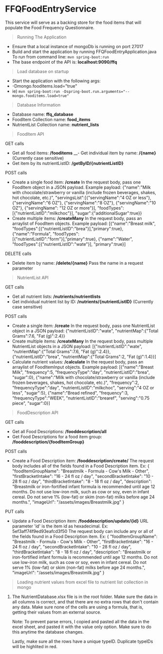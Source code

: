 # FFQFoodEntryService

This service will serve as a backing store for the food items that will populate the Food Frequency Questionnaire. 

>Running The Application
- Ensure that a local instance of mongoDb is running on port 27017
- Build and start the application by running FFQFoodEntryApplication.java
    To run from command line: ``mvn spring-boot:run``
- The base endpoint of the API is: **localhost:9090/ffq**

>Load database on startup
- Start the application with the following args: 
- -Dmongo.fooditems.load="true"
- ie) ``mvn spring-boot:run -Dspring-boot.run.arguments="--mongo.fooditems.load=true"``

>Database Information
- Database name: **ffq_database**
- FoodItem Collection name: **food_items**
- NutrientList Collection name: **nutrient_lists**

>FoodItem API

GET calls
- Get all food items: **/fooditems**
__- Get individual item by name: **/{name}**    (Currently case sensitive)
- Get item by its nutrientListID: **/getByID/{nutrientListID}** 

POST calls
- Create a single food item: **/create**
    In the request body, pass one FoodItem object in a JSON payload. 
    Example payload:
    {"name":"Milk with chocolate/strawberry or vanilla (include frozen beverages, shakes, hot chocolate, etc.)", "servingsList":[{"servingName":"4 OZ or less"},{"servingName":"6 OZ"}, {"servingName":"8 OZ"}, {"servingName":"10 OZ"}, {"servingName": "12 OZ or more"}], "foodTypes":[{"nutrientListID":"milkchoc"}], "sugar":{"additionalSugar":true}}
- Create multiple items: **/createMany**
    In the request body, pass an arraylist of FoodItem objects.
    Example payload:
    [{"name":"Breast milk", "foodTypes":[{"nutrientListID":"brea"}],"primary":true},
    {"name":"Formula", "foodTypes":[{"nutrientListID":"form"}],"primary":true},
    {"name":"Water", "foodTypes":[{"nutrientListID":"wate"}], "primary":true}]

DELETE calls
- Delete item by name: **/delete/{name}**
    Pass the name in a request parameter


>NutrientList API

GET calls
- Get all nutrient lists: **/nutrients/nutrientlists**
- Get individual nutrient list by ID: **/nutrients/{nutrientListID}**    (Currently case sensitive)

POST calls
- Create a single item: **/create**
    In the request body, pass one NutrientList object in a JSON payload:
    {"nutrientListID":"wate", "nutrientMap":{"Total Grams":7.6, "Fat (g)":2.4}}
- Create multiple items: **/createMany**
    In the request body, pass multiple NutrientList objects in a JSON payload:
    [{"nutrientListID":"wate", "nutrientMap":{"Total Grams":7.6, "Fat (g)":2.4}},
    {"nutrientListID":"brea", "nutrientMap":{"Total Grams":2, "Fat (g)":1.4}}]
- Calculate nutrient values: **/calculate**
    In the request body, pass an arraylist of FoodItemInput objects.
    Example payload:
    [{"name":"Breast Milk", "frequency":5, "frequencyType":"day", "nutrientListID":"brea", "sugar":0}, 
    {"name":"Milk with chocolate/strawberry or vanilla (include frozen beverages, shakes, hot chocolate, etc.)", "frequency":2, "frequencyType":"day", "nutrientListID":"milkchoc", "serving":"4 OZ or less", "sugar":5}, 
    {"name":"Bread refined", "frequency":3, "frequencyType":"WEEK", "nutrientListID":"brearef", "serving":"0.75 piece", "sugar":0}]

>FoodDescription API

GET calls
- Get all Food Descriptions: **/fooddescription/all**
- Get Food Descriptions for a food item group: **/fooddescription/{foodItemGroup}**

POST calls
- Create a Food Description item: **/fooddescription/create/**
    The request body includes all of the fields found in a Food Description item. Ex:
    {
        "foodItemGroupName": "Breastmilk - Formula - Cow's Milk - Other",
        "firstBracketIntake": "16 - 24 fl oz / day",
        "secondBracketIntake": "10 - 28 fl oz / day",
        "thirdBracketIntake": "8 - 18 fl oz / day",
        "description": "Breastmilk or iron-fortified infant formula is recommended until age 12 months. Do not use low-iron milk, such as cow or soy, even in infant cereal. Do not serve 1% (low-fat) or skim (non-fat) milks before age 24 months.",
        "imageUrl": "/assets/images/Breastmilk.jpg"
    }

PUT calls
- Update a Food Description item: **/fooddescription/update/{id}**
    URL parameter 'id' is the item id as hexadecimal. Ex: 5ef3aff74f9ed93eafcd3f50
    The request body can include any or all of the fields found in a Food Description item. Ex:
    {
        "foodItemGroupName": "Breastmilk - Formula - Cow's Milk - Other",
        "firstBracketIntake": "16 - 24 fl oz / day",
        "secondBracketIntake": "10 - 28 fl oz / day",
        "thirdBracketIntake": "8 - 18 fl oz / day",
        "description": "Breastmilk or iron-fortified infant formula is recommended until age 12 months. Do not use low-iron milk, such as cow or soy, even in infant cereal. Do not serve 1% (low-fat) or skim (non-fat) milks before age 24 months.",
        "imageUrl": "/assets/images/Breastmilk.jpg"
    }

>Loading nutrient values from excel file to nutrient list collection in mongo
1) The NutrientDatabase.xlsx file is in the root folder. Make sure the data in all columns is correct,
and that there are no extra rows that don't contain any data. Make sure none of the cells are using a 
formula, that is, getting their values from an external source.

    Note: To prevent parse errors, I copied and pasted all the data in the excel sheet, and pasted it with
    the value only option. Make sure to do this anytime the database changes.

    Lastly, make sure all the rows have a unique typeID. Duplicate typeIDs will be highlited in red.





